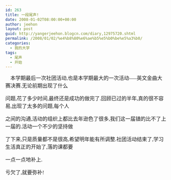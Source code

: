 ```yaml
---
id: 263
title: 一段尾声!
date: 2008-01-02T08:00:00+00:00
author: jeehon
layout: post
guid: http://yangerjeehon.blogcn.com/diary,12975720.shtml
permalink: /2008/01/02/%e4%b8%80%e6%ae%b5%e5%b0%be%e5%a3%b0/
categories:
  - 我的大学
tags:
  - 尾声
  - 开始
---
```

&nbsp;&nbsp;&nbsp; <font face="黑体" size="3">本学期最后一次社团活动,也是本学期最大的一次活动&#8212;&#8211;英文金曲大赛决赛.无论前期出现了什么</p> 

<p>
  问题,花了多少时间,最终还是成功的做完了.回顾已过的半年,真的很不容易,出现了太多的问题,每个人
</p>

<p>
  之间的沟通,活动的组织上都比去年逊色了很多,我们这一届镇的比不了上一届的.活动一个不少的坚持做
</p>

<p>
  了下来,只是质量都不是很高,希望明年能有所调整.社团活动结束了,学习生活真正的开始了,落的课都要
</p>

<p>
  一点一点地补上.
</p>

<p>
  亏欠了,就要弥补!</font>
</p>